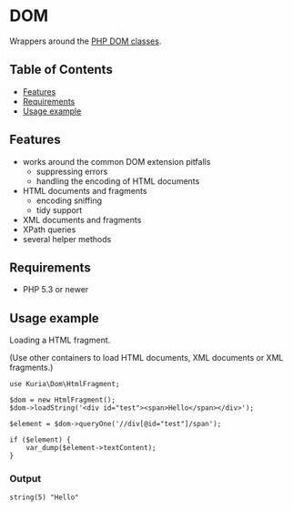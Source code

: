 DOM
===

Wrappers around the [PHP DOM classes](http://php.net/manual/en/book.dom.php).


## Table of Contents

- [Features](#features)
- [Requirements](#requirements)
- [Usage example](#usage)


## <a name="features"></a> Features

- works around the common DOM extension pitfalls
    - suppressing errors
    - handling the encoding of HTML documents
- HTML documents and fragments
    - encoding sniffing
    - tidy support
- XML documents and fragments
- XPath queries
- several helper methods


## <a name="requirements"></a> Requirements

- PHP 5.3 or newer


## <a name="usage"></a> Usage example

Loading a HTML fragment.

(Use other containers to load HTML documents, XML documents or XML fragments.)

    use Kuria\Dom\HtmlFragment;

    $dom = new HtmlFragment();
    $dom->loadString('<div id="test"><span>Hello</span></div>');

    $element = $dom->queryOne('//div[@id="test"]/span');

    if ($element) {
        var_dump($element->textContent);
    }


### Output

    string(5) "Hello"
